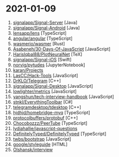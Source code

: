 # 2021-01-09

1. [signalapp/Signal-Server](https://github.com/signalapp/Signal-Server "Server supporting the Signal Private Messenger applications on Android, Desktop, and iOS") [Java]
2. [signalapp/Signal-Android](https://github.com/signalapp/Signal-Android "A private messenger for Android.") [Java]
3. [lensapp/lens](https://github.com/lensapp/lens "Lens - The Kubernetes IDE") [TypeScript]
4. [angular/angular](https://github.com/angular/angular "One framework. Mobile & desktop.") [TypeScript]
5. [wasmerio/wasmer](https://github.com/wasmerio/wasmer "🚀 The leading WebAssembly Runtime supporting WASI and Emscripten") [Rust]
6. [Asabeneh/30-Days-Of-JavaScript](https://github.com/Asabeneh/30-Days-Of-JavaScript "30 days of JavaScript programming challenge is a step by step guide to learn JavaScript programming language in 30 days") [JavaScript]
7. [HarisIqbal88/PlotNeuralNet](https://github.com/HarisIqbal88/PlotNeuralNet "Latex code for making neural networks diagrams") [TeX]
8. [signalapp/Signal-iOS](https://github.com/signalapp/Signal-iOS "A private messenger for iOS.") [Swift]
9. [norvig/pytudes](https://github.com/norvig/pytudes "Python programs, usually short, of considerable difficulty, to perfect particular skills.") [JupyterNotebook]
10. [karan/Projects](https://github.com/karan/Projects "📃 A list of practical projects that anyone can solve in any programming language.") 
11. [LasCC/Hack-Tools](https://github.com/LasCC/Hack-Tools "The all-in-one Red Team extension for Web Pentester 🛠") [JavaScript]
12. [DrKLO/Telegram](https://github.com/DrKLO/Telegram "Telegram for Android source") [C++]
13. [signalapp/Signal-Desktop](https://github.com/signalapp/Signal-Desktop "Signal — Private Messenger for Windows, Mac, and Linux") [JavaScript]
14. [lowlighter/metrics](https://github.com/lowlighter/metrics "📊 An image generator with 20+ metrics about your GitHub account such as activity, community, repositories, coding habits, website performances, music played, starred topics, etc. that you can put on your profile or elsewhere!") [JavaScript]
15. [yangshun/tech-interview-handbook](https://github.com/yangshun/tech-interview-handbook "💯 Materials to help you rock your next coding interview") [JavaScript]
16. [stnkl/EverythingToolbar](https://github.com/stnkl/EverythingToolbar "Everything integration for the Windows taskbar.") [C#]
17. [telegramdesktop/tdesktop](https://github.com/telegramdesktop/tdesktop "Telegram Desktop messaging app") [C++]
18. [hjdhjd/homebridge-myq](https://github.com/hjdhjd/homebridge-myq "🚗 myQ Liftmaster and Chamberlain Plugin for Homebridge https://github.com/nfarina/homebridge") [TypeScript]
19. [protocolbuffers/protobuf](https://github.com/protocolbuffers/protobuf "Protocol Buffers - Google's data interchange format") [C++]
20. [Chocobozzz/PeerTube](https://github.com/Chocobozzz/PeerTube "ActivityPub-federated video streaming platform using P2P directly in your web browser") [TypeScript]
21. [lydiahallie/javascript-questions](https://github.com/lydiahallie/javascript-questions "A long list of (advanced) JavaScript questions, and their explanations ✨") 
22. [DefinitelyTyped/DefinitelyTyped](https://github.com/DefinitelyTyped/DefinitelyTyped "The repository for high quality TypeScript type definitions.") [TypeScript]
23. [twbs/bootstrap](https://github.com/twbs/bootstrap "The most popular HTML, CSS, and JavaScript framework for developing responsive, mobile first projects on the web.") [JavaScript]
24. [google/styleguide](https://github.com/google/styleguide "Style guides for Google-originated open-source projects") [HTML]
25. [Olshansk/interview](https://github.com/Olshansk/interview "Everything you need to prepare for your technical interview") 
